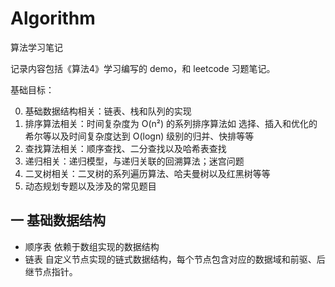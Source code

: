# Algorithm
算法学习笔记

记录内容包括《算法4》学习编写的 demo，和 leetcode 习题笔记。

基础目标：

0. 基础数据结构相关：链表、栈和队列的实现
1. 排序算法相关：时间复杂度为 O(n²) 的系列排序算法如 选择、插入和优化的希尔等以及时间复杂度达到 O(logn) 级别的归并、快排等等
3. 查找算法相关：顺序查找、二分查找以及哈希表查找
4. 递归相关：递归模型，与递归关联的回溯算法；迷宫问题
5. 二叉树相关：二叉树的系列遍历算法、哈夫曼树以及红黑树等等
6. 动态规划专题以及涉及的常见题目

## 一 基础数据结构

- 顺序表 依赖于数组实现的数据结构
- 链表 自定义节点实现的链式数据结构，每个节点包含对应的数据域和前驱、后继节点指针。
